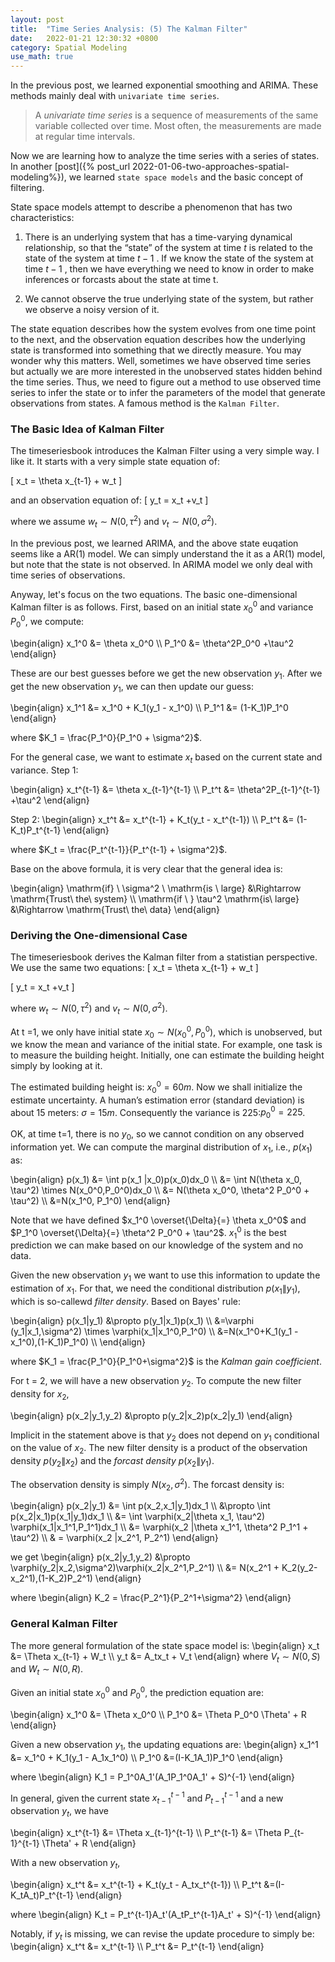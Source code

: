 ```yaml
---
layout: post
title:  "Time Series Analysis: (5) The Kalman Filter"
date:   2022-01-21 12:30:32 +0800
category: Spatial Modeling
use_math: true
---
```


In the previous post, we learned exponential smoothing and ARIMA. These methods mainly deal with `univariate time series`.

> A *univariate time series* is a sequence of measurements of the same variable collected over time. Most often, the measurements are made at regular time intervals.

Now we are learning how to analyze the time series with a series of states. In another [post]({% post_url 2022-01-06-two-approaches-spatial-modeling%}), we learned `state space models` and the basic concept of filtering. 

State space models attempt to describe a phenomenon that has two characteristics:

1. There is an underlying system that has a time-varying dynamical relationship, so that the “state” of the system at time $t$ is related to the state of the system at time $t−1$ . If we know the state of the system at time $t−1$ , then we have everything we need to know in order to make inferences or forcasts about the state at time t.

2. We cannot observe the true underlying state of the system, but rather we observe a noisy version of it.

The state equation describes how the system evolves from one time point to the next, and the observation equation describes how the underlying state is transformed into something that we directly measure. You may wonder why this matters. Well, sometimes we have observed time series but actually we are more interested in the unobserved states hidden behind the time series. Thus, we need to figure out a method to use observed time series to infer the state or to infer the parameters of the model that generate observations from states. A famous method is the `Kalman Filter`. 

### The Basic Idea of Kalman Filter
The timeseriesbook introduces the Kalman Filter using a very simple way. I like it. It starts with a very simple state equation of: 

\[
x_t = \theta x_{t-1} + w_t
\]

and an observation equation of:
\[
y_t = x_t +v_t
\]

where we assume $w_t \sim N(0, \tau^2)$ and $v_t \sim N(0, \sigma^2)$.

In the previous post, we learned ARIMA, and the above state euqation seems like a AR(1) model. We can simply understand the it as a AR(1) model, but note that the state is not observed. In ARIMA model we only deal with time series of observations.

Anyway, let's focus on the two equations. The basic one-dimensional Kalman filter is as follows. First, based on an initial state $x_0^0$ and variance $P_0^0$, we compute:

\begin{align}
x_1^0 &= \theta x_0^0 \\\\ 
P_1^0 &= \theta^2P_0^0 +\tau^2
\end{align}

These are our best guesses before we get the new observation $y_1$. After we get the new observation $y_1$, we can then update our guess:

\begin{align}
x_1^1 &= x_1^0 + K_1(y_1 - x_1^0) \\\\ 
P_1^1 &= (1-K_1)P_1^0
\end{align}

where $K_1 = \frac{P_1^0}{P_1^0 + \sigma^2}$. 

For the general case, we want to estimate $x_t$ based on the current state and variance. Step 1:

\begin{align}
x_t^{t-1} &= \theta x_{t-1}^{t-1} \\\\ 
P_t^t &= \theta^2P_{t-1}^{t-1} +\tau^2
\end{align}

Step 2:
\begin{align}
x_t^t &= x_t^{t-1} + K_t(y_t - x_t^{t-1}) \\\\ 
P_t^t &= (1-K_t)P_t^{t-1}
\end{align}

where $K_t = \frac{P_t^{t-1}}{P_t^{t-1} + \sigma^2}$. 

Base on the above formula, it is very clear that the general idea is:

\begin{align}
\mathrm{if} \ \sigma^2 \ \mathrm{is \ large} &\Rightarrow \mathrm{Trust\ the\ system} \\\\ 
\mathrm{if \ } \tau^2 \mathrm{is\ large} &\Rightarrow \mathrm{Trust\ the\ data}
\end{align}

### Deriving the One-dimensional Case
The timeseriesbook derives the Kalman filter from a statistian perspective. We use the same two equations:
\[
x_t = \theta x_{t-1} + w_t
\]

\[
y_t = x_t +v_t
\]

where $w_t \sim N(0, \tau^2)$ and $v_t \sim N(0, \sigma^2)$.

At t =1, we only have initial state $x_0 \sim N(x_0^0, P_0^0)$, which is unobserved, but we know the mean and variance of the initial state. For example, one task is to measure the building height. Initially, one can estimate the building height simply by looking at it.

The estimated building height is: $x_0^0=60m$. Now we shall initialize the estimate uncertainty. A human’s estimation error (standard deviation) is about 15 meters: $\sigma=15m$. Consequently the variance is 225:$p_0^0=225$.

OK, at time t=1, there is no $y_0$, so we cannot condition on any observed information yet. We can compute the marginal distribution of $x_1$, i.e., $p(x_1)$ as:

\begin{align}
p(x_1) &= \int p(x_1 |x_0)p(x_0)dx_0 \\\\ 
&= \int N(\theta x_0, \tau^2) \times N(x_0^0,P_0^0)dx_0 \\\\ 
&= N(\theta x_0^0, \theta^2 P_0^0 + \tau^2) \\\\ 
&=N(x_1^0, P_1^0)
\end{align}

Note that we have defined $x_1^0 \overset{\Delta}{=} \theta x_0^0$ and $P_1^0 \overset{\Delta}{=} \theta^2 P_0^0 + \tau^2$. $x_1^0$ is the best prediction we can make based on our knowledge of the system and no data.

Given the new observation $y_1$ we want to use this information to update the estimation of $x_1$. For that, we need the conditional distribution $p(x_1\|y_1)$, which is so-callewd *filter density*. Based on Bayes' rule:

\begin{align}
p(x_1|y_1) &\propto p(y_1|x_1)p(x_1) \\\\ 
&=\varphi (y_1|x_1,\sigma^2) \times \varphi(x_1|x_1^0,P_1^0) \\\\ 
&=N(x_1^0+K_1(y_1 - x_1^0),(1-K_1)P_1^0) \\\\ 
\end{align}

where $K_1 = \frac{P_1^0}{P_1^0+\sigma^2}$ is the *Kalman gain coefficient*.

For t = 2, we will have a new observation $y_2$. To compute the new filter density for $x_2$,

\begin{align}
p(x_2|y_1,y_2) &\propto p(y_2|x_2)p(x_2|y_1) 
\end{align}

Implicit in the statement above is that $y_2$ does not depend on $y_1$ conditional on the value of $x_2$. The new filter density is a product of the observation density $p(y_2\|x_2)$ and the *forcast density* $p(x_2\|y_1)$. 

The observation density is simply $N(x_2,\sigma^2)$. The forcast density is:

\begin{align}
p(x_2|y_1) &= \int p(x_2,x_1|y_1)dx_1 \\\\ 
&\propto \int p(x_2|x_1)p(x_1|y_1)dx_1 \\\\ 
&= \int \varphi(x_2|\theta x_1, \tau^2) \varphi(x_1|x_1^1,P_1^1)dx_1 \\\\ 
&= \varphi(x_2 |\theta x_1^1, \theta^2 P_1^1 + \tau^2) \\\\ 
& = \varphi(x_2 |x_2^1, P_2^1)
\end{align}

we get
\begin{align}
p(x_2|y_1,y_2) &\propto \varphi(y_2|x_2,\sigma^2)\varphi(x_2|x_2^1,P_2^1) \\\\ 
&= N(x_2^1 + K_2(y_2-x_2^1),(1-K_2)P_2^1)
\end{align}

where 
\begin{align}
K_2 = \frac{P_2^1}{P_2^1+\sigma^2}
\end{align}

### General Kalman Filter

The more general formulation of the state space model is:
\begin{align}
x_t &= \Theta x_{t-1} + W_t \\\\ 
y_t &= A_tx_t + V_t
\end{align}
where $V_t \sim N(0, S)$ and $W_t \sim N(0, R)$.

Given an initial state $x_0^0$ and $P_0^0$, the prediction equation are:

\begin{align}
x_1^0 &= \Theta x_0^0 \\\\ 
P_1^0 &= \Theta P_0^0 \Theta' + R
\end{align}

Given a new observation $y_1$, the updating equations are:
\begin{align}
x_1^1 &= x_1^0 + K_1(y_1 - A_1x_1^0) \\\\ 
P_1^0 &=(I-K_1A_1)P_1^0 
\end{align}

where
\begin{align}
K_1 = P_1^0A_1'(A_1P_1^0A_1' + S)^{-1}
\end{align}

In general, given the current state $x_{t-1}^{t-1}$ and $P_{t-1}^{t-1}$ and a new observation $y_t$, we have

\begin{align}
x_t^{t-1} &= \Theta x_{t-1}^{t-1} \\\\ 
P_t^{t-1} &= \Theta P_{t-1}^{t-1} \Theta' + R
\end{align}

With a new observation $y_t$,

\begin{align}
x_t^t &= x_t^{t-1} + K_t(y_t - A_tx_t^{t-1}) \\\\ 
P_t^t &=(I-K_tA_t)P_t^{t-1} 
\end{align}

where
\begin{align}
K_t = P_t^{t-1}A_t'(A_tP_t^{t-1}A_t' + S)^{-1}
\end{align}

Notably, if $y_t$ is missing, we can revise the update procedure to simply be:
\begin{align}
x_t^t &= x_t^{t-1} \\\\ 
P_t^t &= P_t^{t-1}
\end{align}
